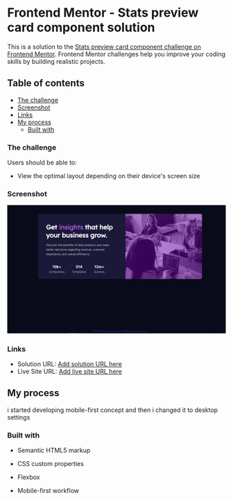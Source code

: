 # Frontend Mentor - Stats preview card component solution

This is a solution to the [Stats preview card component challenge on Frontend Mentor](https://www.frontendmentor.io/challenges/stats-preview-card-component-8JqbgoU62). Frontend Mentor challenges help you improve your coding skills by building realistic projects. 

## Table of contents

  - [The challenge](#the-challenge)
  - [Screenshot](#screenshot)
  - [Links](#links)
- [My process](#my-process)
  - [Built with](#built-with)




### The challenge

Users should be able to:

- View the optimal layout depending on their device's screen size

### Screenshot

![](image-1.png)


### Links

- Solution URL: [Add solution URL here](https://github.com/Gusstavow/stats-preview-card-component-main)
- Live Site URL: [Add live site URL here](https://gusstavow.github.io/stats-preview-card-component-main/)

## My process
i started developing mobile-first concept and then i changed it to desktop settings

### Built with

- Semantic HTML5 markup
- CSS custom properties
- Flexbox

- Mobile-first workflow


